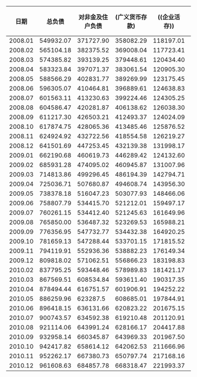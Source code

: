 |  日期    |总负债| 对非金及住户负债   | (广义货币存款) | ((企业活存))|((企业定存))|((居民储存))|(非广义货币存款)|((可转让存款))|((其他存款))|(其他负债)|对央行负债 |对其他存款性公司负债|对其他金融性公司负债|((计入广义货币的存款))|国外负债|债券发行|实收资本|其他负债|
| ----------- | ----------- | ----------- |----------- |----------- |----------- |----------- |---------- |---------- |---------- |---------- |---------- |---------- |---------- |---------- |---------- |---------- |---------- |---------- |
| 2008.01 | 549932.07 | 371727.90 | 358082.29 | 118197.01 | 65537.40 | 174347.88 | 9827.14  | 3489.02 | 6338.12 | 3818.47 | 6152.46 | 22888.83 | 43898.59 | 23063.23 | 6228.12 | 34732.68 | 18410.31 | 45893.18 |
| 2008.02 | 565104.18 | 382375.52 | 369008.04 | 117723.41 | 67324.48 | 183960.15 | 9840.92  | 3675.75 | 6165.17 | 3526.56 | 6969.84 | 24386.19 | 43229.28 | 19575.33 | 5742.30 | 35799.82 | 18423.66 | 48177.57 |
| 2008.03 | 574385.82 | 393139.25 | 379448.61 | 120434.40 | 71599.33 | 187414.88 | 9816.33  | 3457.15 | 6359.18 | 3874.31 | 6237.30 | 26770.64 | 37867.21 | 13172.85 | 5845.96 | 36737.70 | 18480.81 | 49306.95 |
| 2008.04 | 583323.84 | 397071.37 | 383061.54 | 120905.30 | 73767.12 | 188389.12 | 10414.05 | 3269.88 | 7144.17 | 3595.78 | 6239.65 | 27142.05 | 40430.97 | 15462.58 | 5685.26 | 37549.47 | 18523.49 | 50681.58 |
| 2008.05 | 588566.29 | 402831.77 | 389269.99 | 123175.45 | 75420.16 | 190674.38 | 10276.66 | 3579.00 | 6697.66 | 3285.12 | 6258.90 | 26354.01 | 40318.91 | 16782.31 | 5601.63 | 37902.65 | 18562.78 | 50735.64 |
| 2008.06 | 596305.07 | 410464.81 | 396889.61 | 124638.83 | 77981.31 | 194269.47 | 10377.30 | 3660.75 | 6716.55 | 3197.90 | 6255.21 | 27699.33 | 38239.49 | 16070.09 | 5558.73 | 38220.29 | 18666.01 | 51201.20 |
| 2008.07 | 601563.11 | 413230.63 | 399224.46 | 124305.25 | 78247.74 | 196671.47 | 10670.58 | 3846.18 | 6824.40 | 3335.59 | 6216.98 | 27605.72 | 41043.35 | 16450.52 | 5570.69 | 38144.63 | 18723.55 | 51027.56 |
| 2008.08 | 604586.47 | 420281.87 | 406138.62 | 126038.30 | 80111.39 | 199988.93 | 10968.35 | 3968.64 | 6999.71 | 3174.90 | 6193.66 | 27767.67 | 35084.10 | 11856.44 | 5764.12 | 38530.90 | 18766.86 | 52197.29 |
| 2008.09 | 611217.30 | 426503.21 | 412493.37 | 124024.09 | 84045.11 | 204424.17 | 10929.06 | 3738.91 | 7190.15 | 3080.78 | 6260.52 | 29202.67 | 31551.41 | 8680.45 | 5564.05 | 39816.65 | 18901.74 | 53417.05 |
| 2008.10 | 617874.75 | 428065.36 | 413485.46 | 125876.52 | 80139.05 | 207469.89 | 11071.15 | 3912.41 | 7158.74 | 3508.75 | 6163.71 | 30181.90 | 30884.64 | 8330.02 | 5377.86 | 40498.62 | 20260.31 | 56442.35 |
| 2008.11 | 624924.92 | 432722.56 | 418554.58 | 126219.27 | 81146.82 | 211188.49 | 10815.72 | 4068.10 | 6747.62 | 3352.26 | 6096.55 | 30723.68 | 31294.72 | 8482.73 | 5356.20 | 41081.03 | 20317.25 | 57332.93 |
| 2008.12 | 641501.69 | 447253.45 | 432139.38 | 131998.17 | 82339.85 | 217801.36 | 11210.92 | 4339.16 | 6871.76 | 3903.15 | 4610.03 | 32580.25 | 32029.82 | 8808.26 | 5143.38 | 42335.28 | 21751.08 | 55798.40 |
| 2009.01 | 662190.68 | 460619.73 | 446289.42 | 124132.60 | 89008.30 | 233148.52 | 10484.83 | 3920.89 | 6563.94 | 3845.48 | 4537.59 | 35870.16 | 33252.14 | 8764.85 | 5076.63 | 42591.06 | 21786.54 | 58456.82 |
| 2009.02 | 685931.28 | 474095.02 | 460945.87 | 131007.96 | 92513.40 | 237424.52 | 10607.89 | 4263.52 | 6344.38 | 2541.26 | 4572.08 | 39774.11 | 37688.40 | 10620.57 | 4917.88 | 43090.90 | 21803.94 | 59988.96 |
| 2009.03 | 714813.86 | 499296.45 | 486194.39 | 142794.71 | 100344.77 | 243054.91 | 10791.47 | 4256.54 | 6534.93 | 2310.59 | 4676.18 | 42876.53 | 38685.68 | 10685.90 | 4854.51 | 43597.14 | 21834.11 | 58993.26 |
| 2009.04 | 725036.71 | 507680.87 | 494608.74 | 143956.30 | 106430.69 | 244221.74 | 10952.28 | 4312.54 | 6639.74 | 2119.86 | 4680.68 | 42674.02 | 40437.76 | 11615.21 | 4771.51 | 44007.75 | 21907.35 | 58876.76 |
| 2009.05 | 738378.18 | 516047.23 | 503077.93 | 148466.06 | 108461.25 | 246150.61 | 11025.15 | 4564.56 | 6460.59 | 1944.16 | 4716.55 | 45043.78 | 41158.02 | 11626.06 | 4802.34 | 44127.98 | 21951.17 | 60531.11 |
| 2009.06 | 758807.79 | 534415.70 | 521212.01 | 159497.17 | 112491.19 | 249223.66 | 11134.71 | 4644.33 | 6490.39 | 2068.97 | 4778.02 | 44351.85 | 43247.13 | 14063.21 | 4769.32 | 45256.76 | 22047.87 | 59941.13 |
| 2009.07 | 760261.15 | 534412.40 | 521245.63 | 161649.96 | 110368.63 | 249227.04 | 11169.40 | 4756.95 | 6412.45 | 1997.37 | 4709.90 | 40290.58 | 47313.40 | 17617.92 | 4996.45 | 46122.43 | 22168.80 | 60247.19 |
| 2009.08 | 765850.00 | 536487.32 | 523269.53 | 165988.21 | 108825.75 | 248455.58 | 11237.17 | 4810.41 | 6426.76 | 1980.62 | 4953.32 | 39891.48 | 48379.18 | 19022.81 | 4617.14 | 47004.78 | 22298.09 | 62218.70 |
| 2009.09 | 776356.95 | 547732.77 | 534432.38 | 164920.25 | 113899.97 | 255612.15 | 11020.25 | 4578.37 | 6441.88 | 2280.15 | 4986.96 | 40990.81 | 44082.35 | 14185.08 | 4600.54 | 48282.90 | 22465.46 | 63215.16 |
| 2009.10 | 781659.13 | 547288.44 | 533701.15 | 171815.52 | 108809.28 | 253076.36 | 11151.95 | 4890.17 | 6261.78 | 2435.34 | 4996.73 | 40810.80 | 47103.54 | 17211.91 | 4725.64 | 49210.61 | 22498.21 | 65025.17 |
| 2009.11 | 794119.91 | 552936.36 | 538882.23 | 176149.34 | 109074.98 | 253657.91 | 11528.66 | 5038.68 | 6489.98 | 2525.46 | 5149.16 | 40222.17 | 48866.89 | 19378.63 | 4744.80 | 51442.53 | 22664.41 | 68093.59 |
| 2009.12 | 809818.02 | 571062.51 | 556866.23 | 183198.83 | 113430.66 | 260236.74 | 11789.49 | 5299.98 | 6489.51 | 2406.79 | 5584.46 | 44022.12 | 42161.59 | 15111.32 | 6018.75 | 51924.52 | 23130.83 | 65913.23 |																					| 2010.01 | 827462.68 | 582501.66 | 567966.43 | 188830.40 | 116340.51 | 262795.52 | 12081.15 | 5355.96 | 6725.19 | 2454.07 | 5431.18 | 46011.22 | 44019.81 | 16884.28 | 5901.19 | 52343.30 | 23185.51 | 68068.82 |
| 2010.02 | 837795.25 | 593448.46 | 578989.83 | 181421.17 | 119190.13 | 278378.53 | 12220.44 | 5303.50 | 6916.94 | 2238.19 | 5467.12 | 45262.54 | 41560.61 | 14216.65 | 5730.06 | 52834.69 | 23206.84 | 70284.93 |
| 2010.03 | 867569.51 | 608534.84 | 593611.40 | 190317.35 | 122943.73 | 280350.33 | 12389.58 | 5371.65 | 7017.93 | 2533.86 | 5569.57 | 52269.98 | 44984.13 | 17255.48 | 6050.21 | 53417.61 | 23305.17 | 73437.99 |
| 2010.04 | 878494.44 | 616751.57 | 601906.91 | 194252.22 | 127802.17 | 279852.51 | 12191.05 | 5204.14 | 6986.91 | 2653.61 | 5688.00 | 51882.97 | 44100.17 | 14996.77 | 6884.35 | 53635.02 | 23518.96 | 76033.39 |
| 2010.05 | 886259.96 | 623287.5  | 608685.01 | 197844.91 | 130292.50 | 280547.60 | 12082.26 | 5227.98 | 6854.28 | 2520.23 | 5717.98 | 50123.64 | 43813.01 | 16013.39 | 6659.85 | 54674.17 | 23581.65 | 78402.16 |
| 2010.06 | 896418.15 | 636131.66 | 620823.22 | 201675.15 | 131673.96 | 287474.10 | 12721.92 | 5509.83 | 7212.09 | 2586.52 | 5215.44 | 51927.35 | 43373.08 | 14193.66 | 6674.97 | 55230.31 | 23841.99 | 74023.36 |
| 2010.07 | 900743.57 | 634592.38 | 619210.48 | 201120.91 | 131100.16 | 286989.41 | 12755.96 | 5192.49 | 7563.47 | 2625.93 | 5258.12 | 51464.59 | 44774.65 | 15297.84 | 6429.31 | 56900.28 | 24477.61 | 76846.64 |
| 2010.08 | 921114.06 | 643991.24 | 628166.17 | 204417.88 | 134975.20 | 288773.09 | 13113.73 | 5275.60 | 7838.13 | 2711.34 | 5282.01 | 54863.43 | 48945.14 | 19417.99 | 6345.57 | 57407.21 | 24676.10 | 79603.35 |
| 2010.09 | 932958.14 | 660345.87 | 643969.33 | 201967.50 | 142865.49 | 299136.35 | 13641.34 | 5493.65 | 8147.69 | 2735.20 | 5328.49 | 55221.08 | 40139.83 | 10647.75 | 6696.04 | 58304.82 | 25173.82 | 81748.19 |
| 2010.10 | 942417.82 | 658614.12 | 642062.53 | 211666.96 | 138357.86 | 292037.71 | 13739.15 | 5625.01 | 8114.14 | 2812.43 | 5270.62 | 54985.32 | 47778.40 | 16068.00 | 6885.00 | 58447.43 | 25381.02 | 85055.90 |
| 2010.11 | 952262.17 | 667380.73 | 650797.74 | 217168.16 | 140202.84 | 293426.73 | 13718.63 | 5984.09 | 7734.54 | 2864.37 | 5223.38 | 52721.98 | 47593.01 | 17289.13 | 7351.58 | 59296.66 | 25848.17 | 86846.64 |
| 2010.12 | 961608.63 | 684857.78 | 668318.47 | 221993.37 | 143232.08 | 303093.01 | 13566.09 | 6081.93 | 7484.16 | 2973.22 | 5629.00 | 55748.40 | 44255.17 | 12905.15 | 7179.38 | 59105.24 | 26506.78 | 78326.87 |
